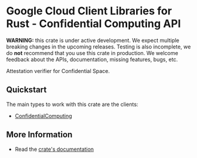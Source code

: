 # Google Cloud Client Libraries for Rust - Confidential Computing API

<!-- Code generated by sidekick. DO NOT EDIT. -->

**WARNING:** this crate is under active development. We expect multiple breaking
changes in the upcoming releases. Testing is also incomplete, we do **not**
recommend that you use this crate in production. We welcome feedback about the
APIs, documentation, missing features, bugs, etc.

Attestation verifier for Confidential Space.

## Quickstart

The main types to work with this crate are the clients:

* [ConfidentialComputing]

## More Information

* Read the [crate's documentation](https://docs.rs/google-cloud-confidentialcomputing-v1/latest/google-cloud-confidentialcomputing-v1)

[ConfidentialComputing]: https://docs.rs/google-cloud-confidentialcomputing-v1/latest/google_cloud_confidentialcomputing_v1/client/struct.ConfidentialComputing.html
